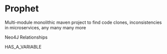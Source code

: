# Prophet

Multi-module monolithic maven project to find code clones, inconsistencies in microservices, any many many more

Neo4J Relationships

HAS_A_VARIABLE

